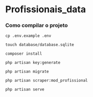 # Profissionais_data

### Como compilar o projeto
```
cp .env.example .env
```
```
touch database/database.sqlite
```
```
composer install
```
```
php artisan key:generate
```
```
php artisan migrate
```
```
php artisan scraper:mod_profissional
```
```
php artisan serve
```

